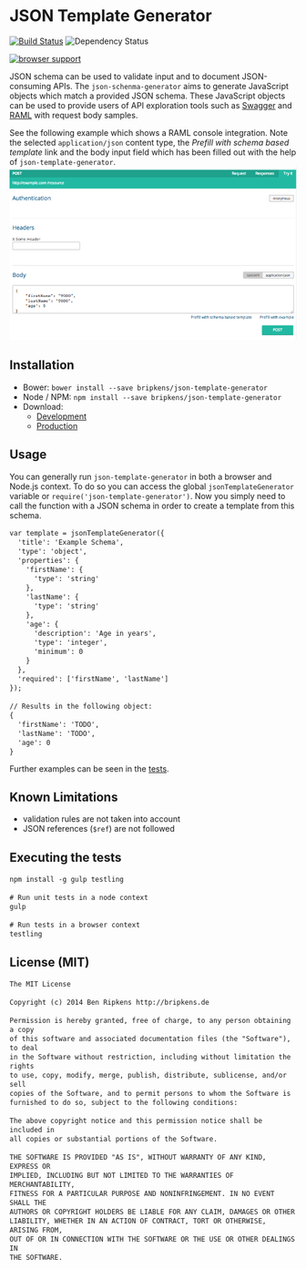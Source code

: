 # JSON Template Generator

[![Build Status](https://travis-ci.org/bripkens/json-template-generator.svg?branch=master)](https://travis-ci.org/bripkens/json-template-generator)
![Dependency Status](https://david-dm.org/bripkens/json-template-generator.png)

[![browser support](https://ci.testling.com/bripkens/json-template-generator.png)
](https://ci.testling.com/bripkens/json-template-generator)

JSON schema can be used to validate input and to document JSON-consuming APIs.
The `json-schenma-generator` aims to generate JavaScript objects which match a
provided JSON schema. These JavaScript objects can be used to provide
users of API exploration tools such as
[Swagger](https://helloreverb.com/developers/swagger) and
[RAML](http://raml.org/) with request body samples.

See the following example which shows a RAML console integration. Note the
selected `application/json` content type, the
*Prefill with schema based template* link and the body input field which has
been filled out with the help of `json-template-generator`.
![Documentation of a very simple RAML API endpoing](raml-example.png)


## Installation

 - Bower: `bower install --save bripkens/json-template-generator`
 - Node / NPM: `npm install --save bripkens/json-template-generator`
 - Download:
   - [Development](https://raw.githubusercontent.com/bripkens/json-template-generator/master/dist/json-template-generator.js)
   - [Production](https://raw.githubusercontent.com/bripkens/json-template-generator/master/dist/json-template-generator.min.js)

## Usage

You can generally run `json-template-generator` in both a browser and Node.js
context. To do so you can access the global `jsonTemplateGenerator` variable
or `require('json-template-generator')`. Now you simply need to call the
function with a JSON schema in order to create a template from this schema.

```
var template = jsonTemplateGenerator({
  'title': 'Example Schema',
  'type': 'object',
  'properties': {
    'firstName': {
      'type': 'string'
    },
    'lastName': {
      'type': 'string'
    },
    'age': {
      'description': 'Age in years',
      'type': 'integer',
      'minimum': 0
    }
  },
  'required': ['firstName', 'lastName']
});

// Results in the following object:
{
  'firstName': 'TODO',
  'lastName': 'TODO',
  'age': 0
}
```

Further examples can be seen in the
[tests](https://github.com/bripkens/json-template-generator/blob/master/test/_test.js).

## Known Limitations

 - validation rules are not taken into account
 - JSON references (`$ref`) are not followed

## Executing the tests

```
npm install -g gulp testling

# Run unit tests in a node context
gulp

# Run tests in a browser context
testling
```

## License (MIT)

    The MIT License

    Copyright (c) 2014 Ben Ripkens http://bripkens.de

    Permission is hereby granted, free of charge, to any person obtaining a copy
    of this software and associated documentation files (the "Software"), to deal
    in the Software without restriction, including without limitation the rights
    to use, copy, modify, merge, publish, distribute, sublicense, and/or sell
    copies of the Software, and to permit persons to whom the Software is
    furnished to do so, subject to the following conditions:

    The above copyright notice and this permission notice shall be included in
    all copies or substantial portions of the Software.

    THE SOFTWARE IS PROVIDED "AS IS", WITHOUT WARRANTY OF ANY KIND, EXPRESS OR
    IMPLIED, INCLUDING BUT NOT LIMITED TO THE WARRANTIES OF MERCHANTABILITY,
    FITNESS FOR A PARTICULAR PURPOSE AND NONINFRINGEMENT. IN NO EVENT SHALL THE
    AUTHORS OR COPYRIGHT HOLDERS BE LIABLE FOR ANY CLAIM, DAMAGES OR OTHER
    LIABILITY, WHETHER IN AN ACTION OF CONTRACT, TORT OR OTHERWISE, ARISING FROM,
    OUT OF OR IN CONNECTION WITH THE SOFTWARE OR THE USE OR OTHER DEALINGS IN
    THE SOFTWARE.
